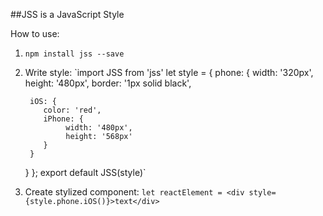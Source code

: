 ##JSS is a JavaScript Style

How to use:

1. `npm install jss --save`
2. Write style:
`import JSS from 'jss'
let style = {
    phone: {
        width: '320px',
        height: '480px',
        border: '1px solid black',

        iOS: {
           color: 'red',
           iPhone: {
                width: '480px',
                height: '568px'
           }
        }
    }
};
export default JSS(style)`
3) Create stylized component:
`let reactElement = <div style={style.phone.iOS()}>text</div>`